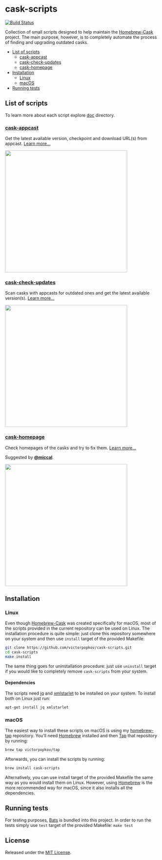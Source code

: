 # cask-scripts

[![Build Status](https://travis-ci.org/victorpopkov/cask-scripts.svg?branch=master)](https://travis-ci.org/victorpopkov/cask-scripts)

Collection of small scripts designed to help maintain the [Homebrew-Cask](https://github.com/caskroom/homebrew-cask)
project. The main purpose, however, is to completely automate the process of
finding and upgrading outdated casks.

- [List of scripts](#description)
  - [cask-appcast](#cask-appcast)
  - [cask-check-updates](#cask-check-updates)
  - [cask-homepage](#cask-homepage)
- [Installation](#installation)
  - [Linux](#linux)
  - [macOS](#macOS)
- [Running tests](#running-tests)

## List of scripts

To learn more about each script explore [doc](doc/) directory.

### [cask-appcast](doc/cask-appcast.md)

Get the latest available version, checkpoint and download URL(s) from appcast.
[Learn more...](doc/cask-appcast.md)

<img src="http://caskroom.victorpopkov.com/cask-scripts/cask-appcast.gif" data-canonical-src="http://caskroom.victorpopkov.com/cask-scripts/cask-appcast.gif" width="400" />

### [cask-check-updates](doc/cask-check-updates.md)

Scan casks with appcasts for outdated ones and get the latest available
version(s).
[Learn more...](doc/cask-check-updates.md)

<img src="http://caskroom.victorpopkov.com/cask-scripts/cask-check-updates.gif" data-canonical-src="http://caskroom.victorpopkov.com/cask-scripts/cask-check-updates.gif" width="400" />

### [cask-homepage](doc/cask-homepage.md)

Check homepages of the casks and try to fix them. [Learn more...](doc/cask-homepage.md)

Suggested by [**@miccal**](https://github.com/miccal).

<img src="http://caskroom.victorpopkov.com/cask-scripts/cask-homepage.gif" data-canonical-src="http://caskroom.victorpopkov.com/cask-scripts/cask-homepage.gif" width="400" />

## Installation

### Linux

Even though [Homebrew-Cask](https://github.com/caskroom/homebrew-cask) was
created specifically for macOS, most of the scripts provided in the current
repository can be used on Linux. The installation procedure is quite simple:
just clone this repository somewhere on your system and then use `install`
target of the provided Makefile:

```bash
git clone https://github.com/victorpopkov/cask-scripts.git
cd cask-scripts
make install
```

The same thing goes for uninstallation procedure: just use `uninstall` target if
you would like to completely remove `cask-scripts` from your system.

#### Dependencies

The scripts need [jq](https://github.com/stedolan/jq) and
[xmlstarlet](http://xmlstar.sourceforge.net/) to be installed on your system.
To install both on Linux just run:

```bash
apt-get install jq xmlstarlet
```

### macOS

The easiest way to install these scripts on macOS is using my
[homebrew-tap](https://github.com/victorpopkov/homebrew-tap)
repository. You’ll need [Homebrew](http://brew.sh/) installed and then
[Tap](https://github.com/Homebrew/brew/blob/master/docs/brew-tap.md) that
repository by running:

```bash
brew tap victorpopkov/tap
```

Afterwards, you can install the scripts by running:

```bash
brew install cask-scripts
```

Alternatively, you can use install target of the provided Makefile the same way
as you would install them on Linux. However, using [Homebrew](http://brew.sh/)
is the more recommended way for macOS, since it also installs all the
dependencies.

## Running tests

For testing purposes, [Bats](https://github.com/sstephenson/bats) is bundled
into this project. In order to run the tests simply use `test` target of the
provided Makefile: `make test`

## License

Released under the [MIT License](https://opensource.org/licenses/MIT).
